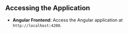 ## Accessing the Application

- **Angular Frontend**: Access the Angular application at `http://localhost:4200`.
